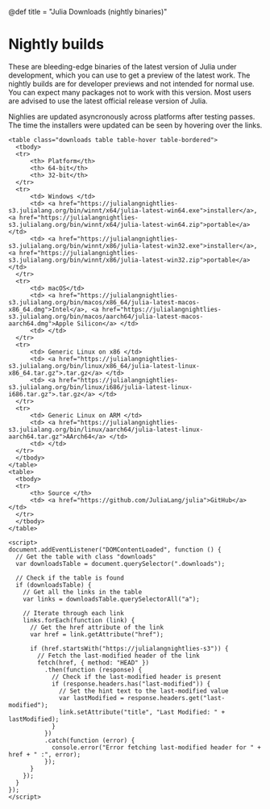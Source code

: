
@def title = "Julia Downloads (nightly binaries)"


# Nightly builds

These are bleeding-edge binaries of the latest version of Julia under
development, which you can use to get a preview of the latest work.
The nightly builds are for developer previews and not intended for
normal use. You can expect many packages not to work with this version.
Most users are advised to use the latest official release version of Julia.

Nighlies are updated asyncronously across platforms after testing passes.
The time the installers were updated can be seen by hovering over the links.

~~~
<table class="downloads table table-hover table-bordered">
  <tbody>
  <tr>
      <th> Platform</th>
      <th> 64-bit</th>
      <th> 32-bit</th>
  </tr>
  <tr>
      <td> Windows </td>
      <td> <a href="https://julialangnightlies-s3.julialang.org/bin/winnt/x64/julia-latest-win64.exe">installer</a>, <a href="https://julialangnightlies-s3.julialang.org/bin/winnt/x64/julia-latest-win64.zip">portable</a> </td>
      <td> <a href="https://julialangnightlies-s3.julialang.org/bin/winnt/x86/julia-latest-win32.exe">installer</a>, <a href="https://julialangnightlies-s3.julialang.org/bin/winnt/x86/julia-latest-win32.zip">portable</a> </td>
  </tr>
  <tr>
      <td> macOS</td>
      <td> <a href="https://julialangnightlies-s3.julialang.org/bin/macos/x86_64/julia-latest-macos-x86_64.dmg">Intel</a>, <a href="https://julialangnightlies-s3.julialang.org/bin/macos/aarch64/julia-latest-macos-aarch64.dmg">Apple Silicon</a> </td>
      <td> </td>
  </tr>
  <tr>
      <td> Generic Linux on x86 </td>
      <td> <a href="https://julialangnightlies-s3.julialang.org/bin/linux/x86_64/julia-latest-linux-x86_64.tar.gz">.tar.gz</a> </td>
      <td> <a href="https://julialangnightlies-s3.julialang.org/bin/linux/i686/julia-latest-linux-i686.tar.gz">.tar.gz</a> </td>
  </tr>
  <tr>
      <td> Generic Linux on ARM </td>
      <td> <a href="https://julialangnightlies-s3.julialang.org/bin/linux/aarch64/julia-latest-linux-aarch64.tar.gz">AArch64</a> </td>
      <td> </td>
  </tr>
  </tbody>
</table>
<table>
  <tbody>
  <tr>
      <th> Source </th>
      <td> <a href="https://github.com/JuliaLang/julia">GitHub</a> </td>
  </tr>
  </tbody>
</table>

<script>
document.addEventListener("DOMContentLoaded", function () {
  // Get the table with class "downloads"
  var downloadsTable = document.querySelector(".downloads");

  // Check if the table is found
  if (downloadsTable) {
    // Get all the links in the table
    var links = downloadsTable.querySelectorAll("a");

    // Iterate through each link
    links.forEach(function (link) {
      // Get the href attribute of the link
      var href = link.getAttribute("href");

      if (href.startsWith("https://julialangnightlies-s3")) {
        // Fetch the last-modified header of the link
        fetch(href, { method: "HEAD" })
          .then(function (response) {
            // Check if the last-modified header is present
            if (response.headers.has("last-modified")) {
              // Set the hint text to the last-modified value
              var lastModified = response.headers.get("last-modified");
              link.setAttribute("title", "Last Modified: " + lastModified);
            }
          })
          .catch(function (error) {
            console.error("Error fetching last-modified header for " + href + " :", error);
          });
      }
    });
  }
});
</script>

~~~
